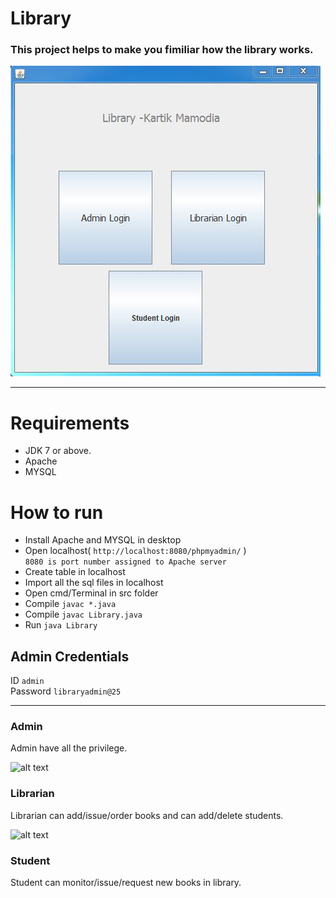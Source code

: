 # Library
### This project helps to make you fimiliar how the library works.

![alt text](https://github.com/KartikMamodia/Library/blob/master/Img/Libraryclass.JPG)

---

# Requirements
* JDK 7 or above.
* Apache
* MYSQL

# How to run
* Install Apache and MYSQL in desktop
* Open localhost( `http://localhost:8080/phpmyadmin/` )  
   ```8080 is port number assigned to Apache server```
* Create table in localhost
* Import all the sql files in localhost
* Open cmd/Terminal in src folder
* Compile `javac *.java`
* Compile `javac Library.java`
* Run `java Library`

## Admin Credentials  
ID ```admin```  
Password ```libraryadmin@25```

---

### Admin
Admin have all the privilege.

![alt text](https://github.com/KartikMamodia/Library/blob/master/Img/AdminSuccess.JPG)

### Librarian
Librarian can add/issue/order books and can add/delete students.

![alt text](https://github.com/KartikMamodia/Library/blob/master/Img/LibrarianLogin.JPG)

### Student
Student can monitor/issue/request new books in library.
